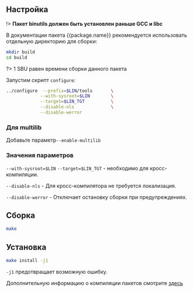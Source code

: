 <package-info :package="package" showsbu></package-info>

<script>
		new Vue({
		el: '#main',
		data: { package: {} },
		mounted: function () {
				this.getPackage('binutils');
		},
		methods: {
			getPackage: function(name) {
					getPackage(name)
					.then(response => this.package = response);
			}
		}
  })
</script>

## Настройка 

!> **Пакет binutils должен быть установлен раньше GCC и libc**

В документации пакета {{package.name}} рекомендуется использовать отдельную директорию для сборки:

```bash
mkdir build
cd build
```

?> 1 SBU равен времени сборки данного пакета

Запустим скрипт `configure`:
```bash
../configure  --prefix=$LIN/tools       \
             --with-sysroot=$LIN        \
             --target=$LIN_TGT          \
             --disable-nls              \
             --disable-werror        
```

### Для multilib
Добавьте параметр``--enable-multilib``

### Значения параметров 

` --with-sysroot=$LIN ` `--target=$LIN_TGT` - необходимо для кросс-компиляции.

`--disable-nls` - Для кросс-компилятора не требуется локализация.

`--disable-werror` - Отключает остановку сборки при предупреждениях.

## Сборка 

```bash
make
```

## Установка

```bash
make install -j1
```

`-j1` предотвращает возможную ошибку.

Дополнительную информацию о компиляции пакетов смотрите [здесь](../additional/src-compiling.md)
